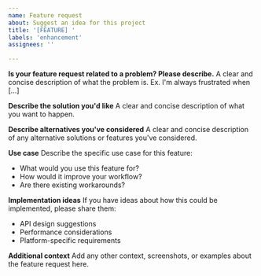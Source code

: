 ```yaml
---
name: Feature request
about: Suggest an idea for this project
title: '[FEATURE] '
labels: 'enhancement'
assignees: ''

---
```


**Is your feature request related to a problem? Please describe.**
A clear and concise description of what the problem is. Ex. I'm always frustrated when [...]

**Describe the solution you'd like**
A clear and concise description of what you want to happen.

**Describe alternatives you've considered**
A clear and concise description of any alternative solutions or features you've considered.

**Use case**
Describe the specific use case for this feature:

- What would you use this feature for?
- How would it improve your workflow?
- Are there existing workarounds?

**Implementation ideas**
If you have ideas about how this could be implemented, please share them:

- API design suggestions
- Performance considerations
- Platform-specific requirements

**Additional context**
Add any other context, screenshots, or examples about the feature request here.